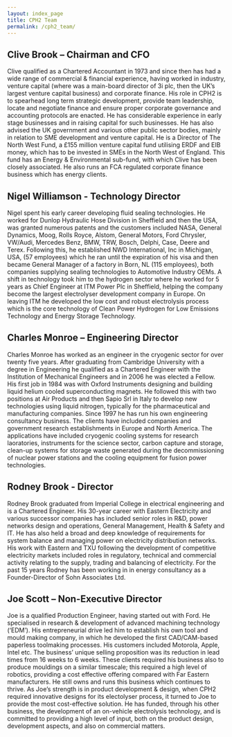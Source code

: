 ```yaml
---
layout: index_page
title: CPH2 Team
permalink: /cph2_team/
---
```


Clive Brook – Chairman and CFO
------------------------------
Clive qualified as a Chartered Accountant in 1973 and since then has had a wide range of commercial & financial experience, having worked in industry, venture capital (where was a main-board director of 3i plc, then the UK’s largest venture capital business) and corporate finance. His role in CPH2 is to spearhead long term strategic development, provide team leadership, locate and negotiate finance and ensure proper corporate governance and accounting protocols are enacted.  He has considerable experience in early stage businesses and in raising capital for such businesses. He has also advised the UK government and various other public sector bodies, mainly in relation to SME development and venture capital.  He is a Director of The North West Fund, a £155 million venture capital fund utilising ERDF and EIB money, which has to be invested in SMEs in the North West of England. This fund has an Energy & Environmental sub-fund, with which Clive has been closely associated. He also runs an FCA regulated corporate finance business which has energy clients.

Nigel Williamson - Technology Director
------------------------------
Nigel spent his early career developing fluid sealing technologies.  He worked for Dunlop Hydraulic Hose Division in Sheffield and then the USA, was granted numerous patents and the customers included NASA, General Dynamics, Moog, Rolls Royce, Alstom, General Motors, Ford Chrysler, VW/Audi, Mercedes Benz, BMW, TRW, Bosch, Delphi, Case, Deere and Terex.  Following this, he established NWD International, Inc in Michigan, USA, (57 employees) which he ran until the expiration of his visa and then became General Manager of a factory in Born, NL (115 employees), both companies supplying sealing technologies to Automotive Industry OEMs.  A shift in technology took him to the hydrogen sector where he worked for 5 years as Chief Engineer at ITM Power Plc in Sheffield, helping the company become the largest electrolyser development company in Europe.  On leaving ITM he developed the low cost and robust electrolysis process which is the core technology of Clean Power Hydrogen for Low Emissions Technology and Energy Storage Technology.

Charles Monroe – Engineering Director
------------------------------
Charles Monroe has worked as an engineer in the cryogenic sector for over twenty five years.  After graduating from Cambridge University with a degree in Engineering he qualified as a Chartered Engineer with the Institution of Mechanical Engineers and in 2006 he was elected a Fellow.  His first job in 1984 was with Oxford Instruments designing and building liquid helium cooled superconducting magnets.  He followed this with two positions at Air Products and then Sapio Srl in Italy to develop new technologies using liquid nitrogen, typically for the pharmaceutical and manufacturing companies.  Since 1997 he has run his own engineering consultancy business.  The clients have included companies and government research establishments in Europe and North America.  The applications have included cryogenic cooling systems for research laoratories, instruments for the science sector, carbon capture and storage, clean-up systems for storage waste generated during the decommissioning of nuclear power stations and the cooling equipment for fusion power technologies.

Rodney Brook - Director
------------------------------
Rodney Brook graduated from Imperial College in electrical engineering and is a Chartered Engineer. His 30-year career with Eastern Electricity and various successor companies has included senior roles in R&D, power networks design and operations, General Management,  Health & Safety and  IT.  He has also held a broad and deep knowledge of requirements for system balance and managing power on electricity distribution networks. His work with Eastern and TXU following the development of competitive electricity markets included roles in regulatory, technical and commercial activity relating to the supply, trading and balancing of electricity. For the past 15 years Rodney has been working in in energy consultancy as a Founder-Director of Sohn Associates Ltd.

Joe Scott – Non-Executive Director
------------------------------
Joe is a qualified Production Engineer, having started out with Ford. He specialised in research & development of advanced machining technology (‘EDM’). His entrepreneurial drive led him to establish his own tool and mould making company, in which he developed the first CAD/CAM-based paperless toolmaking processes. His customers included Motorola, Apple, Intel etc. The business’ unique selling proposition was its reduction in lead times from 16 weeks to 6 weeks.
These clients required his business also to produce mouldings on a similar timescale; this required a high level of robotics, providing a cost effective offering compared with Far Eastern manufacturers.  He still owns and runs this business which continues to thrive. As Joe’s strength is in product development & design, when CPH2 required innovative designs for its electolyser process, it turned to Joe to provide the most cost-effective solution. He has funded, through his other business, the development of an on-vehicle electrolysis technology, and is committed to providing a high level of input, both on the product design, development aspects, and also on commercial matters.
